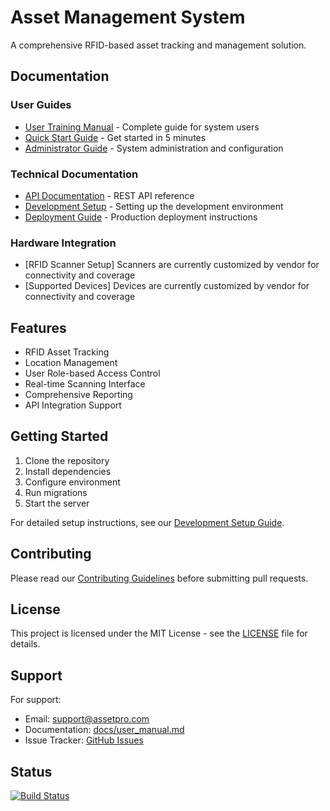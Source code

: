 # Asset Management System

A comprehensive RFID-based asset tracking and management solution.

## Documentation

### User Guides
- [User Training Manual](docs/user_manual.md) - Complete guide for system users
- [Quick Start Guide](docs/quickstart.md) - Get started in 5 minutes
- [Administrator Guide](docs/admin.md) - System administration and configuration

### Technical Documentation
- [API Documentation](docs/api/README.md) - REST API reference
- [Development Setup](docs/development.md) - Setting up the development environment
- [Deployment Guide](docs/deployment.md) - Production deployment instructions

### Hardware Integration
- [RFID Scanner Setup] Scanners are currently customized by vendor for connectivity and coverage
- [Supported Devices] Devices are currently customized by vendor for connectivity and coverage

## Features

- RFID Asset Tracking
- Location Management
- User Role-based Access Control
- Real-time Scanning Interface
- Comprehensive Reporting
- API Integration Support

## Getting Started

1. Clone the repository
2. Install dependencies
3. Configure environment
4. Run migrations
5. Start the server

For detailed setup instructions, see our [Development Setup Guide](docs/development.md).

## Contributing

Please read our [Contributing Guidelines](CONTRIBUTING.md) before submitting pull requests.

## License

This project is licensed under the MIT License - see the [LICENSE](LICENSE) file for details.

## Support

For support:
- Email: support@assetpro.com
- Documentation: [docs/user_manual.md](docs/user_manual.md)
- Issue Tracker: [GitHub Issues](https://github.com/yourusername/asset-management/issues)

## Status

[![Build Status](https://travis-ci.org/yourusername/asset-management.svg?branch=main)](https://travis-ci.org/yourusername/asset-management)
